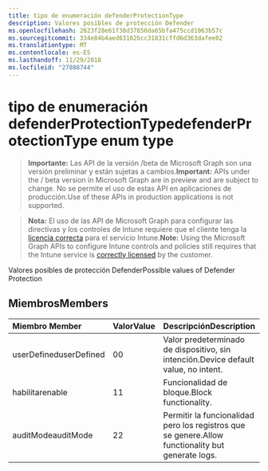 ```yaml
---
title: tipo de enumeración defenderProtectionType
description: Valores posibles de protección Defender
ms.openlocfilehash: 2623f28e61f38d37656da65bfa475ccd1063b57c
ms.sourcegitcommit: 334e84b4aed63162bcc31831cffd6d363dafee02
ms.translationtype: MT
ms.contentlocale: es-ES
ms.lasthandoff: 11/29/2018
ms.locfileid: "27088744"
---
```

# <a name="defenderprotectiontype-enum-type"></a><span data-ttu-id="04030-103">tipo de enumeración defenderProtectionType</span><span class="sxs-lookup"><span data-stu-id="04030-103">defenderProtectionType enum type</span></span>

> <span data-ttu-id="04030-104">**Importante:** Las API de la versión /beta de Microsoft Graph son una versión preliminar y están sujetas a cambios.</span><span class="sxs-lookup"><span data-stu-id="04030-104">**Important:** APIs under the / beta version in Microsoft Graph are in preview and are subject to change.</span></span> <span data-ttu-id="04030-105">No se permite el uso de estas API en aplicaciones de producción.</span><span class="sxs-lookup"><span data-stu-id="04030-105">Use of these APIs in production applications is not supported.</span></span>

> <span data-ttu-id="04030-106">**Nota:** El uso de las API de Microsoft Graph para configurar las directivas y los controles de Intune requiere que el cliente tenga la [licencia correcta](https://go.microsoft.com/fwlink/?linkid=839381) para el servicio Intune.</span><span class="sxs-lookup"><span data-stu-id="04030-106">**Note:** Using the Microsoft Graph APIs to configure Intune controls and policies still requires that the Intune service is [correctly licensed](https://go.microsoft.com/fwlink/?linkid=839381) by the customer.</span></span>

<span data-ttu-id="04030-107">Valores posibles de protección Defender</span><span class="sxs-lookup"><span data-stu-id="04030-107">Possible values of Defender Protection</span></span>
## <a name="members"></a><span data-ttu-id="04030-108">Miembros</span><span class="sxs-lookup"><span data-stu-id="04030-108">Members</span></span>
|<span data-ttu-id="04030-109">Miembro	</span><span class="sxs-lookup"><span data-stu-id="04030-109">Member</span></span>|<span data-ttu-id="04030-110">Valor</span><span class="sxs-lookup"><span data-stu-id="04030-110">Value</span></span>|<span data-ttu-id="04030-111">Descripción</span><span class="sxs-lookup"><span data-stu-id="04030-111">Description</span></span>|
|:---|:---|:---|
|<span data-ttu-id="04030-112">userDefined</span><span class="sxs-lookup"><span data-stu-id="04030-112">userDefined</span></span>|<span data-ttu-id="04030-113">0</span><span class="sxs-lookup"><span data-stu-id="04030-113">0</span></span>|<span data-ttu-id="04030-114">Valor predeterminado de dispositivo, sin intención.</span><span class="sxs-lookup"><span data-stu-id="04030-114">Device default value, no intent.</span></span>|
|<span data-ttu-id="04030-115">habilitar</span><span class="sxs-lookup"><span data-stu-id="04030-115">enable</span></span>|<span data-ttu-id="04030-116">1</span><span class="sxs-lookup"><span data-stu-id="04030-116">1</span></span>|<span data-ttu-id="04030-117">Funcionalidad de bloque.</span><span class="sxs-lookup"><span data-stu-id="04030-117">Block functionality.</span></span>|
|<span data-ttu-id="04030-118">auditMode</span><span class="sxs-lookup"><span data-stu-id="04030-118">auditMode</span></span>|<span data-ttu-id="04030-119">2</span><span class="sxs-lookup"><span data-stu-id="04030-119">2</span></span>|<span data-ttu-id="04030-120">Permitir la funcionalidad pero los registros que se genere.</span><span class="sxs-lookup"><span data-stu-id="04030-120">Allow functionality but generate logs.</span></span>|





